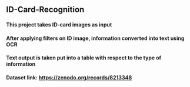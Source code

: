 ## ID-Card-Recognition
#### This project takes ID-card images as input
#### After applying filters on ID image, information converted into text using OCR
#### Text output is taken put into a table with respect to the type of information
#### Dataset link: https://zenodo.org/records/8213348
